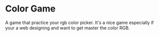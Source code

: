 # Color Game
A game that practice your rgb color picker. It's a nice game especially if your a web designing and want to get master the color RGB.
